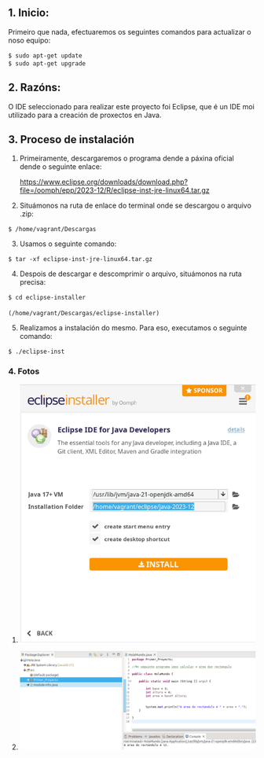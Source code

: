 ## 1. Inicio:
Primeiro que nada, efectuaremos os seguintes comandos para actualizar o noso equipo:
```Shell
$ sudo apt-get update
$ sudo apt-get upgrade
```

## 2. Razóns:

O IDE seleccionado para realizar este proyecto foi Eclipse, que é un IDE moi utilizado para a creación de proxectos en Java.

## 3. Proceso de instalación 
1. Primeiramente, descargaremos o programa dende a páxina oficial dende o seguinte enlace:

    https://www.eclipse.org/downloads/download.php?file=/oomph/epp/2023-12/R/eclipse-inst-jre-linux64.tar.gz

2. Situámonos na ruta de enlace do terminal onde se descargou o arquivo .zip:

```Shell
$ /home/vagrant/Descargas
```
3. Usamos o seguinte comando:
```Shell
$ tar -xf eclipse-inst-jre-linux64.tar.gz  
```
4. Despois de descargar e descomprimir o arquivo, situámonos na ruta precisa:

```Shell
$ cd eclipse-installer

(/home/vagrant/Descargas/eclipse-installer)

```
5. Realizamos a instalación do mesmo. Para eso, executamos o seguinte comando:

```Shell
$ ./eclipse-inst
```

### 4. Fotos

1. 
    ![Inicio de instalación](instalar.png)


2. 
    ![Programa compilado e executado](executar.png)